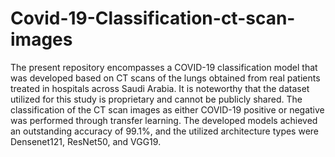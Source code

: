 # Covid-19-Classification-ct-scan-images


The present repository encompasses a COVID-19 classification model that was developed based on CT scans of the lungs obtained from real patients treated in hospitals across Saudi Arabia. It is noteworthy that the dataset utilized for this study is proprietary and cannot be publicly shared. The classification of the CT scan images as either COVID-19 positive or negative was performed through transfer learning. The developed models achieved an outstanding accuracy of 99.1%, and the utilized architecture types were Densenet121, ResNet50, and VGG19.
